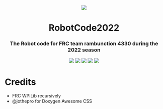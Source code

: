 <p align="center">
 <img src="https://cdn.discordapp.com/attachments/501055742569349123/931767238279712868/rambunction_logo_github_header.png" />
</p>
<h1 align="center">RobotCode2022</h1>
<h3 align="center">The Robot code for FRC team rambunction 4330 during the 2022 season</h3>
<p align="center">
 <img src="https://img.shields.io/github/workflow/status/rambunction4330/RobotCode2022/CI?style=flat-square" />
 <img src="https://img.shields.io/github/issues/rambunction4330/RobotCode2022" />
 <img src="https://img.shields.io/github/forks/rambunction4330/RobotCode2022" />
 <img src="https://img.shields.io/github/stars/rambunction4330/RobotCode2022" />
 <img src="https://img.shields.io/github/license/rambunction4330/RobotCode2022" />
</p>

# Credits
- FRC WPILib recursively
- @jothepro for Doxygen Awesome CSS